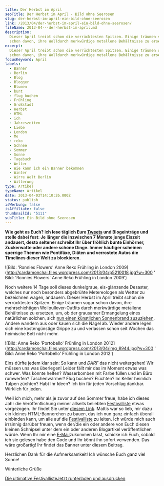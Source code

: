 ```yaml
---
title: Der Herbst im April
seoTitle: Der Herbst im April - Bild ohne Seerosen
slug: der-herbst-im-april-ein-bild-ohne-seerosen
link: /2013/04/der-herbst-im-april-ein-bild-ohne-seerosen/
fileName: 2013-04---der-herbst-im-april.md
description:
  Dieser April treibt schon die verrücktesten Spitzen. Einige träumen sogar
  schon davon, ihre Wolldurch merkwürdige metallene Behältnisse zu ersetzen.
excerpt:
  Dieser April treibt schon die verrücktesten Spitzen. Einige träumen sogar
  schon davon, ihre Wolldurch merkwürdige metallene Behältnisse zu ersetzen.
focusKeyword: April
labels:
  - Banner
  - Berlin
  - Blog
  - Blogger
  - Blumen
  - bunt
  - flug buchen
  - Frühling
  - Großstadt
  - Herbst
  - HTML
  - ich
  - Jahreszeiten
  - Liebe
  - London
  - Me
  - reko
  - Schnee
  - Sommer
  - Sonne
  - Tagebuch
  - Wetter
  - Wie kann ich ein Banner bekommen
  - Winter
  - Wirre Welt Berlin
  - Witterung
type: Artikel
typeName: Artikel
date: 2013-04-03T14:10:26.000Z
status: publish
isWerbung: false
isAffiliate: false
thumbnailId: "5111"
subTitle: Ein Bild ohne Seerosen
---
```


<strong>Wie geht es Euch? Ich lese täglich Eure
<a title="Twitter" href="https://twitter.com/Anne_Reko" target="_blank" rel="noopener">Tweets</a>
und Blogeinträge und stelle dabei fest: Je länger die inzwischen 7 Monate junge
Eiszeit andauert, desto seltener schreibt Ihr über fröhlich bunte Einhörner,
Zuckerwatte oder andere schöne Dinge. Immer häufiger scheinen sperrige Themen
wie Pontifäxe, Diäten und verrostete Autos die Timelines dieser Welt zu
blockieren.</strong>

![Bild: 'Ronnies Flowers' Anne Reko Frühling in London 2009](http://cardamonchai.files.wordpress.com/2013/04/p5210018.jpg?w=300
'<a href="//2009/05/21/london-21-05-2009/" target="_blank" rel="noopener"> </a>
Bild: 'Ronnies Flowers' Anne Reko Frühling in London 2009')

Noch weitere 14 Tage soll dieses dunkelgraue, eis-glänzende Desaster, welches
nur noch besonders abgebrühte Metereologen als Wetter zu bezeichnen wagen,
andauern. Dieser Herbst im April treibt schon die verrücktesten Spitzen. Einige
träumen sogar schon davon, ihre mehrschichtigen Wollpullover-Outfits durch
merkwürdige metallene Behältnisse zu ersetzen, um, ob der grausamer Ermangelung
eines natürlichen solchen, sich
<a title="Wirre Welt Berlin" href="http://wirre-welt-berlin.com/2013/04/03/wir-wollen-schon-und-knusprig-sein/" target="_blank" rel="noopener">nun
einen künstlichen Sonnenbrand zuzuziehen</a>. Andere wandern aus oder kauen sich
die Nägel ab. Wieder andere legen sich eine kostengünstige Grippe zu und
verlassen schon seit Wochen das heimische Bett nicht mehr.

![Bild: Anne Reko 'Portobello' Frühling in London 2012](http://cardamonchai.files.wordpress.com/2013/04/img_8944.jpg?w=300
'<a href="//2012/03/07/sonnentranen/" target="_blank" rel="noopener"> </a> Bild:
Anne Reko 'Portobello' Frühling in London 2012')

Eins dürfte jedem klar sein: So kann und <em>DARF</em> das nicht weitergehen!
Wir müssen uns was überlegen! Leider fällt mir das im Moment etwas was schwer.
Was könnte helfen? Wasserbomben mit Farbe füllen und im Büro rumwerfen?
Taschenwärmer? Flug buchen? Flüchten? Im Keller heimlich Tulpen züchten? Habt
Ihr Ideen? Ich bin für jeden Vorschlag dankbar. Wirklich für jeden.

Weil ich mich, mehr als je zuvor auf den Sommer freue, habe ich dieses Jahr die
Veröffentlichung meiner allseits beliebten
<a title="Festivalliste 2013" href="//2013/03/28/die-ultimative-festivalliste-2013/" target="_blank" rel="noopener">Festivalliste</a>
etwas vorgezogen. Ihr findet Sie unter
<a title="Festivalliste 2013" href="//2013/03/28/die-ultimative-festivalliste-2013/" target="_blank" rel="noopener">diesem
Link</a>. Mattis war so lieb, mir dazu ein kleines HTML-Bannerchen zu bauen, das
ich nun ganz einfach überall einbinden kann, um alle auf die
<a title="Festivalliste 2013" href="//2013/03/28/die-ultimative-festivalliste-2013/" target="_blank" rel="noopener">Festivalliste</a>
zu leiten. Ich würde mich auch irrsinnig darüber freuen, wenn der/die ein oder
andere von Euch diesen kleinen Schnipsel unter dem ein oder anderen Blogartikel
veröffentlichen würde. Wenn Ihr mir eine
<a title="info@cardamonchai.com" href="mailto:info@cardamonchai.com" target="_blank" rel="noopener">E-Mail</a><strong></strong>zukommen
lasst, schicke ich Euch, sobald ich sie gelesen habe den Code und Ihr könnt ihn
sofort verwenden. Das wäre großartig! Ihr findet das Banner unter diesem
Beitrag.

Herzlichen Dank für die Aufmerksamkeit! Ich wünsche Euch ganz viel Sonne!

Winterliche Grüße

<a class="banner banner-green" href="http://cardamonchai.com/wp-content/uploads/2015/03/ultimative-vegane-festivalliste1.pdf" target="_blank" rel="noopener"><span class="head">Die
ultimative Festivalliste</span><span class="text">Jetzt runterladen und
ausdrucken </span></a>
